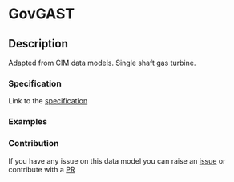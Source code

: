 # GovGAST

## Description 

Adapted from CIM data models. Single shaft gas turbine.
### Specification

Link to the [specification](https://smart-data-models.github.io/dataModel.EnergyCIM/GovGAST/doc/spec.md)
### Examples
### Contribution

 If you have any issue on this data model you can raise an [issue](https://github.com/smart-data-models/dataModel.EnergyCIM/issues)  or contribute with a [PR](https://github.com/smart-data-models/dataModel.EnergyCIM/pulls)